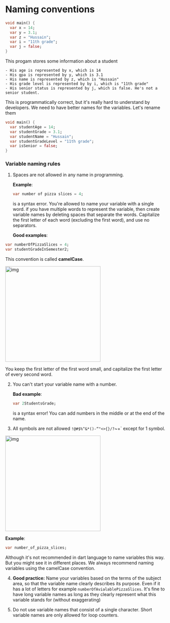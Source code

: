 # **Naming conventions**

```dart
void main() {
  var x = 14;
  var y = 3.1;
  var z = "Hussain";
  var i = "11th grade";
  var j = false;
}
```

This progam stores some information about a student

	- His age is represented by x, which is 14
	- His gpa is represented by y, which is 3.1
	- His name is represented by z, which is "Hussain"
	- His grade level is represented by by i, which is "11th grade" 
	- His senior status is represented by j, which is false. He's not a senior student. 



This is programmatically correct, but it's really hard to understand by developers. We need to have better names for the variables. Let's rename them

```dart
void main() {
  var studentAge = 14;
  var studentGrade = 3.1;
  var studentName = "Hussain";
  var studentGradeLevel = "11th grade";
  var isSenior = false;
}
```



### **Variable naming rules**

1. Spaces are not allowed in any name in programming. 

   **Example**:

   ```dart
   var number of pizza slices = 4;
   ```

   is a syntax error. You're allowed to name your variable with a single word. if you have multiple words to represent the variable, then create variable names by deleting spaces that separate the words. Capitalize the first letter of each word (excluding the first word), and use no separators. 

   

   **Good examples**:

```dart
var numberOfPizzaSlices = 4;
var studentGradeInSemester2;
```



This convention is called **camelCase**. 

<img src="https://lh5.googleusercontent.com/1A_BKQ0T2n4F6-nZ2RIOzzL7CGCFwY6tShelx1nHX6BxxeiSt5iETMgP1baVxb5NeA69HvEOcH4_BS8dnzE9oEkxbyo7BgRzWUV48Y2UPVptAuhhn_bwuZ7q--Dz3Z_YC3xhSAFI" alt="img" width="300" />


You keep the first letter of the first word small, and capitalize the first letter of every second word.



2. You can't start your variable name with a number.

   **Bad example**:

   ```dart
   var 2StudentsGrade; 
   ```

   is a syntax error! You can add numbers in the middle or at the end of the name. 



3. All symbols are not allowed `!@#$%^&*()-“"<>{}/?`~+` except for 1 symbol.

<img src="https://lh4.googleusercontent.com/Uo6ChSBFusHlj89S_EbzhU1dcMQiD2feohEXVtyEbijaddVkPgO4QieKPHmPZDUvgPK5eQjulAxX71Wj2NkyIDaHUy5t7U6NRcLCLvmUtQsyhAY0pgc8lO_8O34P5TBAIbf1jRO1" alt="img" width="300" />



**Example**:

```dart
var number_of_pizza_slices; 
```

Although it's not recommended in dart language to name variables this way. But you might see it in different places. We always recommend naming variables using the camelCase convention. 



4. **Good practice:** Name your variables based on the terms of the subject area, so that the variable name clearly describes its purpose. Even if it has a lot of letters for example `numberOfAvialablePizzaSlices`. It's fine to have long variable names as long as they clearly represent what this variable stands for (without exaggerating) 



5. Do not use variable names that consist of a single character. Short variable names are only allowed for loop counters.









